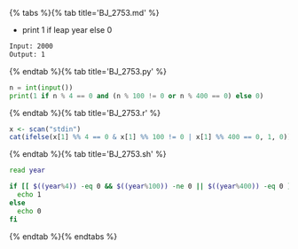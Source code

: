 {% tabs %}{% tab title='BJ_2753.md' %}

* print 1 if leap year else 0

```txt
Input: 2000
Output: 1
```

{% endtab %}{% tab title='BJ_2753.py' %}

```py
n = int(input())
print(1 if n % 4 == 0 and (n % 100 != 0 or n % 400 == 0) else 0)
```

{% endtab %}{% tab title='BJ_2753.r' %}

```r
x <- scan("stdin")
cat(ifelse(x[1] %% 4 == 0 & x[1] %% 100 != 0 | x[1] %% 400 == 0, 1, 0))
```

{% endtab %}{% tab title='BJ_2753.sh' %}

```sh
read year

if [[ $((year%4)) -eq 0 && $((year%100)) -ne 0 || $((year%400)) -eq 0 ]]; then
  echo 1
else
  echo 0
fi
```

{% endtab %}{% endtabs %}

